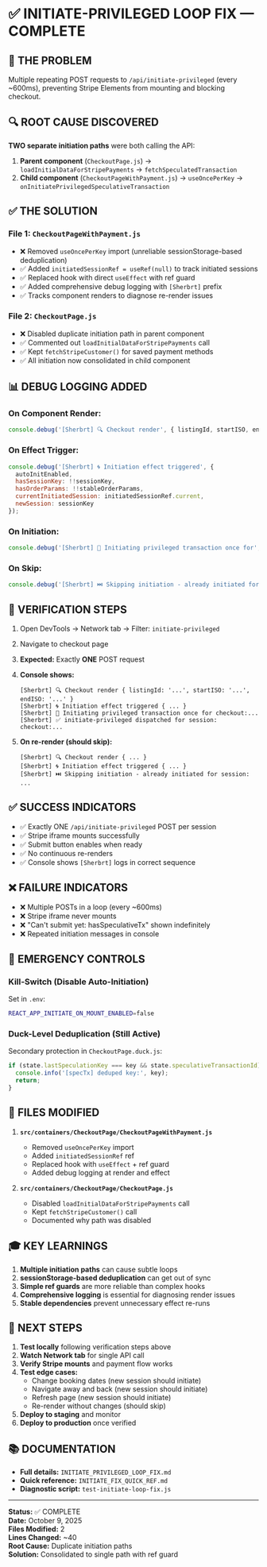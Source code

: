# ✅ INITIATE-PRIVILEGED LOOP FIX — COMPLETE

## 🎯 THE PROBLEM
Multiple repeating POST requests to `/api/initiate-privileged` (every ~600ms), preventing Stripe Elements from mounting and blocking checkout.

## 🔍 ROOT CAUSE DISCOVERED
**TWO separate initiation paths** were both calling the API:
1. **Parent component** (`CheckoutPage.js`) → `loadInitialDataForStripePayments` → `fetchSpeculatedTransaction`
2. **Child component** (`CheckoutPageWithPayment.js`) → `useOncePerKey` → `onInitiatePrivilegedSpeculativeTransaction`

## ✅ THE SOLUTION

### File 1: `CheckoutPageWithPayment.js`
- ❌ Removed `useOncePerKey` import (unreliable sessionStorage-based deduplication)
- ✅ Added `initiatedSessionRef = useRef(null)` to track initiated sessions
- ✅ Replaced hook with direct `useEffect` with ref guard
- ✅ Added comprehensive debug logging with `[Sherbrt]` prefix
- ✅ Tracks component renders to diagnose re-render issues

### File 2: `CheckoutPage.js`
- ❌ Disabled duplicate initiation path in parent component
- ✅ Commented out `loadInitialDataForStripePayments` call
- ✅ Kept `fetchStripeCustomer()` for saved payment methods
- ✅ All initiation now consolidated in child component

## 📊 DEBUG LOGGING ADDED

### On Component Render:
```javascript
console.debug('[Sherbrt] 🔍 Checkout render', { listingId, startISO, endISO });
```

### On Effect Trigger:
```javascript
console.debug('[Sherbrt] 🌀 Initiation effect triggered', { 
  autoInitEnabled, 
  hasSessionKey: !!sessionKey, 
  hasOrderParams: !!stableOrderParams,
  currentInitiatedSession: initiatedSessionRef.current,
  newSession: sessionKey
});
```

### On Initiation:
```javascript
console.debug('[Sherbrt] 🚀 Initiating privileged transaction once for', sessionKey);
```

### On Skip:
```javascript
console.debug('[Sherbrt] ⏭️ Skipping initiation - already initiated for session:', sessionKey);
```

## 🧪 VERIFICATION STEPS

1. Open DevTools → Network tab → Filter: `initiate-privileged`
2. Navigate to checkout page
3. **Expected:** Exactly **ONE** POST request
4. **Console shows:**
   ```
   [Sherbrt] 🔍 Checkout render { listingId: '...', startISO: '...', endISO: '...' }
   [Sherbrt] 🌀 Initiation effect triggered { ... }
   [Sherbrt] 🚀 Initiating privileged transaction once for checkout:...
   [Sherbrt] ✅ initiate-privileged dispatched for session: checkout:...
   ```

5. **On re-render (should skip):**
   ```
   [Sherbrt] 🔍 Checkout render { ... }
   [Sherbrt] 🌀 Initiation effect triggered { ... }
   [Sherbrt] ⏭️ Skipping initiation - already initiated for session: ...
   ```

## ✅ SUCCESS INDICATORS
- ✅ Exactly ONE `/api/initiate-privileged` POST per session
- ✅ Stripe iframe mounts successfully
- ✅ Submit button enables when ready
- ✅ No continuous re-renders
- ✅ Console shows `[Sherbrt]` logs in correct sequence

## ❌ FAILURE INDICATORS
- ❌ Multiple POSTs in a loop (every ~600ms)
- ❌ Stripe iframe never mounts
- ❌ "Can't submit yet: hasSpeculativeTx" shown indefinitely
- ❌ Repeated initiation messages in console

## 🔐 EMERGENCY CONTROLS

### Kill-Switch (Disable Auto-Initiation)
Set in `.env`:
```bash
REACT_APP_INITIATE_ON_MOUNT_ENABLED=false
```

### Duck-Level Deduplication (Still Active)
Secondary protection in `CheckoutPage.duck.js`:
```javascript
if (state.lastSpeculationKey === key && state.speculativeTransactionId) {
  console.info('[specTx] deduped key:', key);
  return;
}
```

## 📁 FILES MODIFIED

1. **`src/containers/CheckoutPage/CheckoutPageWithPayment.js`**
   - Removed `useOncePerKey` import
   - Added `initiatedSessionRef` ref
   - Replaced hook with `useEffect` + ref guard
   - Added debug logging at render and effect

2. **`src/containers/CheckoutPage/CheckoutPage.js`**
   - Disabled `loadInitialDataForStripePayments` call
   - Kept `fetchStripeCustomer()` call
   - Documented why path was disabled

## 🎓 KEY LEARNINGS

1. **Multiple initiation paths** can cause subtle loops
2. **sessionStorage-based deduplication** can get out of sync
3. **Simple ref guards** are more reliable than complex hooks
4. **Comprehensive logging** is essential for diagnosing render issues
5. **Stable dependencies** prevent unnecessary effect re-runs

## 🚀 NEXT STEPS

1. **Test locally** following verification steps above
2. **Watch Network tab** for single API call
3. **Verify Stripe mounts** and payment flow works
4. **Test edge cases:**
   - Change booking dates (new session should initiate)
   - Navigate away and back (new session should initiate)
   - Refresh page (new session should initiate)
   - Re-render without changes (should skip)
5. **Deploy to staging** and monitor
6. **Deploy to production** once verified

## 📚 DOCUMENTATION

- **Full details:** `INITIATE_PRIVILEGED_LOOP_FIX.md`
- **Quick reference:** `INITIATE_FIX_QUICK_REF.md`
- **Diagnostic script:** `test-initiate-loop-fix.js`

---

**Status:** ✅ COMPLETE  
**Date:** October 9, 2025  
**Files Modified:** 2  
**Lines Changed:** ~40  
**Root Cause:** Duplicate initiation paths  
**Solution:** Consolidated to single path with ref guard

